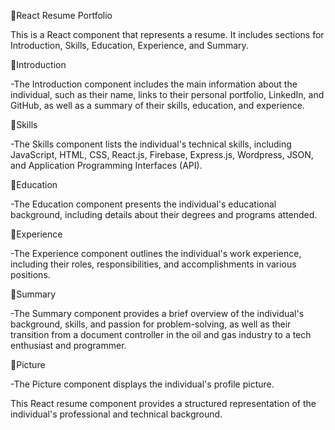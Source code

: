 📄React Resume Portfolio

This is a React component that represents a resume. It includes sections for Introduction, Skills, Education, Experience, and Summary.

📒Introduction

-The Introduction component includes the main information about the individual, such as their name, links to their personal portfolio, LinkedIn, and GitHub, as well as a summary of their skills, education, and experience.

📒Skills

-The Skills component lists the individual's technical skills, including JavaScript, HTML, CSS, React.js, Firebase, Express.js, Wordpress, JSON, and Application Programming Interfaces (API).

📒Education

-The Education component presents the individual's educational background, including details about their degrees and programs attended.

📒Experience

-The Experience component outlines the individual's work experience, including their roles, responsibilities, and accomplishments in various positions.

📒Summary

-The Summary component provides a brief overview of the individual's background, skills, and passion for problem-solving, as well as their transition from a document controller in the oil and gas industry to a tech enthusiast and programmer.

📒Picture

-The Picture component displays the individual's profile picture.

This React resume component provides a structured representation of the individual's professional and technical background.



